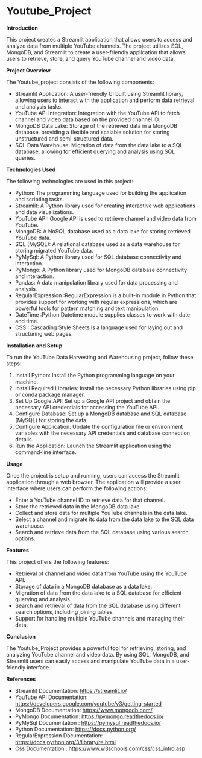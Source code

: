# Youtube_Project #

**Introduction**

This project creates a Streamlit application that allows users to access and analyze data from multiple YouTube channels. The project utilizes SQL, MongoDB, and Streamlit to create a user-friendly application that allows users to retrieve, store, and query YouTube channel and video data.

**Project Overview**

The Youtube_project consists of the following components:
- Streamlit Application: A user-friendly UI built using Streamlit library, allowing users to interact with the application and perform data retrieval and analysis tasks.
- YouTube API Integration: Integration with the YouTube API to fetch channel and video data based on the provided channel ID.
- MongoDB Data Lake: Storage of the retrieved data in a MongoDB database, providing a flexible and scalable solution for storing unstructured and semi-structured data.
- SQL Data Warehouse: Migration of data from the data lake to a SQL database, allowing for efficient querying and analysis using SQL queries.

**Technologies Used**

The following technologies are used in this project:
- Python: The programming language used for building the application and scripting tasks.
- Streamlit: A Python library used for creating interactive web applications and data visualizations.
- YouTube API: Google API is used to retrieve channel and video data from YouTube.
- MongoDB: A NoSQL database used as a data lake for storing retrieved YouTube data.
- SQL (MySQL): A relational database used as a data warehouse for storing migrated YouTube data.
- PyMySql: A Python library used for SQL database connectivity and interaction.
- PyMongo: A Python library used for MongoDB database connectivity and interaction.
- Pandas: A data manipulation library used for data processing and analysis.
- RegularExpression :RegularExpression is a built-in module in Python that provides support for working with regular expressions, which are powerful tools for pattern matching and text manipulation.
- DateTime :Python Datetime module supplies classes to work with date and time.
- CSS : Cascading Style Sheets is a language used for laying out and structuring web pages.
  
**Installation and Setup**

To run the YouTube Data Harvesting and Warehousing project, follow these steps:
1. Install Python: Install the Python programming language on your machine.
2. Install Required Libraries: Install the necessary Python libraries using pip or conda package manager.
3. Set Up Google API: Set up a Google API project and obtain the necessary API credentials for accessing the YouTube API.
4. Configure Database: Set up a MongoDB database and SQL database (MySQL) for storing the data.
5. Configure Application: Update the configuration file or environment variables with the necessary API credentials and database connection details.
6. Run the Application: Launch the Streamlit application using the command-line interface.

**Usage**

Once the project is setup and running, users can access the Streamlit application through a web browser. The application will provide a user interface where users can perform the following actions:
- Enter a YouTube channel ID to retrieve data for that channel.
- Store the retrieved data in the MongoDB data lake.
- Collect and store data for multiple YouTube channels in the data lake.
- Select a channel and migrate its data from the data lake to the SQL data warehouse.
- Search and retrieve data from the SQL database using various search options.

**Features**

This project offers the following features:
- Retrieval of channel and video data from YouTube using the YouTube API.
- Storage of data in a MongoDB database as a data lake.
- Migration of data from the data lake to a SQL database for efficient querying and analysis.
- Search and retrieval of data from the SQL database using different search options, including joining tables.
- Support for handling multiple YouTube channels and managing their data.

**Conclusion**

The Youtube_Project provides a powerful tool for retrieving, storing, and analyzing YouTube channel and video data. By using SQL, MongoDB, and Streamlit users can easily access and manipulate YouTube data in a user-friendly interface. 

**References**

- Streamlit Documentation: https://streamlit.io/
- YouTube API Documentation: https://developers.google.com/youtube/v3/getting-started
- MongoDB Documentation: https://www.mongodb.com/
- PyMongo Documentation: https://pymongo.readthedocs.io/
- PyMySql Documentation : https://pymysql.readthedocs.io/
- Python Documentation: https://docs.python.org/
- RegularExpression Documentation: https://docs.python.org/3/library/re.html
- Css Documentation : https://www.w3schools.com/css/css_intro.asp
